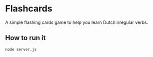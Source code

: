 # Flashcards
A simple flashing cards game to help you learn Dutch irregular verbs.

## How to run it
```bash
node server.js
```  
